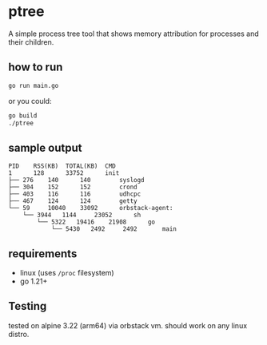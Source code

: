 # ptree

A simple process tree tool that shows memory attribution for processes and their children.


## how to run

```bash
go run main.go
```
or you could:

```bash
go build
./ptree
```

## sample output

```
PID    RSS(KB)  TOTAL(KB)  CMD
1      128      33752      init
├── 276    140      140        syslogd
├── 304    152      152        crond
├── 403    116      116        udhcpc
├── 467    124      124        getty
└── 59     10040    33092      orbstack-agent:
    └── 3944   1144     23052      sh
        └── 5322   19416    21908      go
            └── 5430   2492     2492       main
```

## requirements

- linux (uses `/proc` filesystem)
- go 1.21+

## Testing

tested on alpine 3.22 (arm64) via orbstack vm. should work on any linux distro.